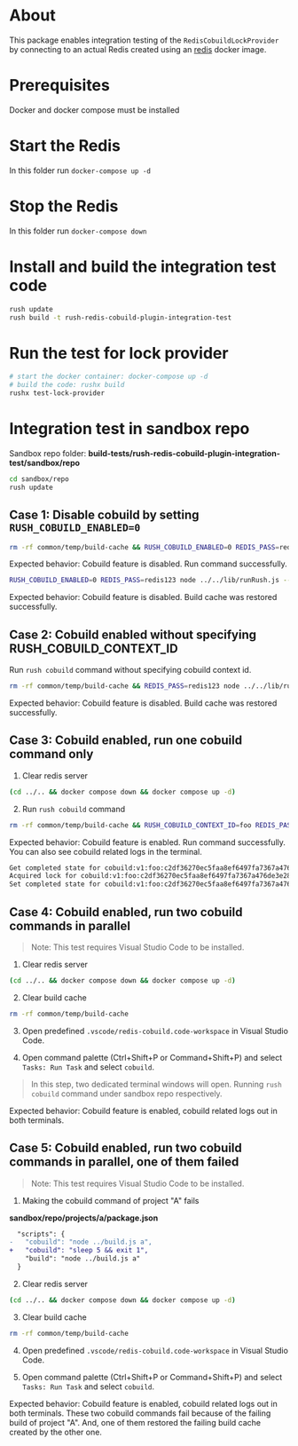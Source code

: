 # About

This package enables integration testing of the `RedisCobuildLockProvider` by connecting to an actual Redis created using an [redis](https://hub.docker.com/_/redis) docker image.

# Prerequisites

Docker and docker compose must be installed

# Start the Redis

In this folder run `docker-compose up -d`

# Stop the Redis

In this folder run `docker-compose down`

# Install and build the integration test code

```sh
rush update
rush build -t rush-redis-cobuild-plugin-integration-test
```

# Run the test for lock provider

```sh
# start the docker container: docker-compose up -d
# build the code: rushx build
rushx test-lock-provider
```

# Integration test in sandbox repo

Sandbox repo folder: **build-tests/rush-redis-cobuild-plugin-integration-test/sandbox/repo**

```sh
cd sandbox/repo
rush update
```

## Case 1: Disable cobuild by setting `RUSH_COBUILD_ENABLED=0`

```sh
rm -rf common/temp/build-cache && RUSH_COBUILD_ENABLED=0 REDIS_PASS=redis123 node ../../lib/runRush.js --debug cobuild
```

Expected behavior: Cobuild feature is disabled. Run command successfully.

```sh
RUSH_COBUILD_ENABLED=0 REDIS_PASS=redis123 node ../../lib/runRush.js --debug cobuild
```

Expected behavior: Cobuild feature is disabled. Build cache was restored successfully.

## Case 2: Cobuild enabled without specifying RUSH_COBUILD_CONTEXT_ID

Run `rush cobuild` command without specifying cobuild context id.

```sh
rm -rf common/temp/build-cache && REDIS_PASS=redis123 node ../../lib/runRush.js --debug cobuild
```

Expected behavior: Cobuild feature is disabled. Build cache was restored successfully.

## Case 3: Cobuild enabled, run one cobuild command only

1. Clear redis server

```sh
(cd ../.. && docker compose down && docker compose up -d)
```

2. Run `rush cobuild` command

```sh
rm -rf common/temp/build-cache && RUSH_COBUILD_CONTEXT_ID=foo REDIS_PASS=redis123 node ../../lib/runRush.js --debug cobuild
```

Expected behavior: Cobuild feature is enabled. Run command successfully.
You can also see cobuild related logs in the terminal.

```sh
Get completed state for cobuild:v1:foo:c2df36270ec5faa8ef6497fa7367a476de3e2861:completed: null
Acquired lock for cobuild:v1:foo:c2df36270ec5faa8ef6497fa7367a476de3e2861:lock: 1, 1 is success
Set completed state for cobuild:v1:foo:c2df36270ec5faa8ef6497fa7367a476de3e2861:completed: SUCCESS;c2df36270ec5faa8ef6497fa7367a476de3e2861
```

## Case 4: Cobuild enabled, run two cobuild commands in parallel

> Note: This test requires Visual Studio Code to be installed.

1. Clear redis server

```sh
(cd ../.. && docker compose down && docker compose up -d)
```

2. Clear build cache

```sh
rm -rf common/temp/build-cache
```

3. Open predefined `.vscode/redis-cobuild.code-workspace` in Visual Studio Code.

4. Open command palette (Ctrl+Shift+P or Command+Shift+P) and select `Tasks: Run Task` and select `cobuild`.

> In this step, two dedicated terminal windows will open. Running `rush cobuild` command under sandbox repo respectively.

Expected behavior: Cobuild feature is enabled, cobuild related logs out in both terminals.

## Case 5: Cobuild enabled, run two cobuild commands in parallel, one of them failed

> Note: This test requires Visual Studio Code to be installed.

1. Making the cobuild command of project "A" fails

**sandbox/repo/projects/a/package.json**

```diff
  "scripts": {
-   "cobuild": "node ../build.js a",
+   "cobuild": "sleep 5 && exit 1",
    "build": "node ../build.js a"
  }
```

2. Clear redis server

```sh
(cd ../.. && docker compose down && docker compose up -d)
```

3. Clear build cache

```sh
rm -rf common/temp/build-cache
```

4. Open predefined `.vscode/redis-cobuild.code-workspace` in Visual Studio Code.

5. Open command palette (Ctrl+Shift+P or Command+Shift+P) and select `Tasks: Run Task` and select `cobuild`.

Expected behavior: Cobuild feature is enabled, cobuild related logs out in both terminals. These two cobuild commands fail because of the failing build of project "A". And, one of them restored the failing build cache created by the other one.
